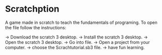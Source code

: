 # Scratchption
A game made in scratch to teach the fundamentals of programing. 
To open the file follow the instructions:

-> Download the scratch 3 desktop.
-> Install the scratch 3 desktop.
-> Open the scratch 3 desktop.
-> Go into file.
-> Open a project from your computer.
-> choose the Scrachtutorial.sb3 file.
-> have fun learning.
